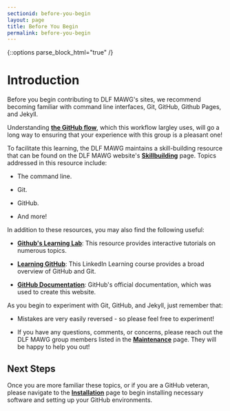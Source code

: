 ```yaml
---
sectionid: before-you-begin
layout: page
title: Before You Begin
permalink: before-you-begin
---
```


{::options parse_block_html="true" /}

<h1>Introduction</h1>

Before you begin contributing to DLF MAWG's sites, we recommend becoming familiar with command line interfaces, Git, GitHub, Github Pages, and Jekyll.

Understanding [**the GitHub flow**](https://guides.github.com/introduction/flow/), which this workflow largley uses, will go a long way to ensuring that your experience with this group is a pleasant one! 

To facilitate this learning, the DLF MAWG maintains a skill-building resource that can be found on the DLF MAWG website's [**Skillbuilding**](http://dlfmetadataassessment.github.io/Skillbuilding) page. Topics addressed in this resource include:

- The command line.

- Git.

- GitHub.

- And more!

In addition to these resources, you may also find the following useful:

- [**Github's Learning Lab**](https://lab.github.com/): This resource provides interactive tutorials on numerous topics.

- [**Learning GitHub**](https://www.linkedin.com/learning/learning-github): This LinkedIn Learning course provides a broad overview of GitHub and Git.

- [**GitHub Documentation**](https://docs.github.com/en): GitHub's official documentation, which was used to create this website.

As you begin to experiment with Git, GitHub, and Jekyll, just remember that:

- Mistakes are very easily reversed - so please feel free to experiment!

- If you have any questions, comments, or concerns, please reach out the DLF MAWG group members listed in the [**Maintenance**](maintenance) page. They will be happy to help you out!

<h2>Next Steps</h2>

Once you are more familiar these topics, or if you are a GitHub veteran, please navigate to the [**Installation**](installation) page to begin installing necessary software and setting up your GitHub environments.  
